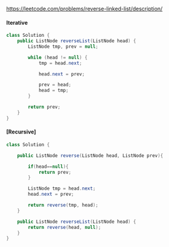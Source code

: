 https://leetcode.com/problems/reverse-linked-list/description/

#### Iterative

```java
class Solution {
    public ListNode reverseList(ListNode head) {
        ListNode tmp, prev = null;

        while (head != null) {
            tmp = head.next;

            head.next = prev;

            prev = head;
            head = tmp;
        }

        return prev;
    }
}
```

#### [Recursive]

```java
class Solution {

    public ListNode reverse(ListNode head, ListNode prev){

        if(head==null){
            return prev;
        }

        ListNode tmp = head.next;
        head.next = prev;

        return reverse(tmp, head);
    }

    public ListNode reverseList(ListNode head) {
        return reverse(head, null);
    }
}
```